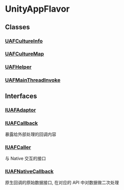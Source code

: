 # UnityAppFlavor
## Classes
### [UAFCultureInfo](../UnityAppFlavor/UAFCultureInfo.md)

### [UAFCultureMap](../UnityAppFlavor/UAFCultureMap.md)

### [UAFHelper](../UnityAppFlavor/UAFHelper.md)

### [UAFMainThreadInvoke](../UnityAppFlavor/UAFMainThreadInvoke.md)

## Interfaces
### [IUAFAdaptor](../UnityAppFlavor/IUAFAdaptor.md)

### [IUAFCallback](../UnityAppFlavor/IUAFCallback.md)
暴露给外部处理的回调内容
### [IUAFCaller](../UnityAppFlavor/IUAFCaller.md)
与 Native 交互的接口
### [IUAFNativeCallback](../UnityAppFlavor/IUAFNativeCallback.md)
原生回调的原始数据接口, 在对应的 API 中对数据做二次处理
